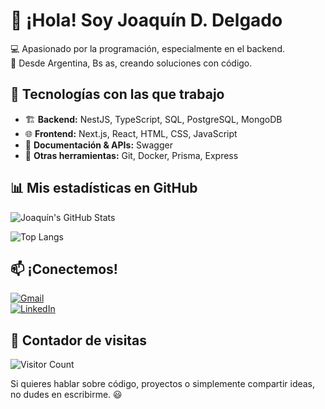 # 👋 ¡Hola! Soy Joaquín D. Delgado  

💻 Apasionado por la programación, especialmente en el backend.  
📍 Desde Argentina, Bs as, creando soluciones con código.  

## 🚀 Tecnologías con las que trabajo  
- 🏗️ **Backend:** NestJS, TypeScript, SQL, PostgreSQL, MongoDB  
- 🌐 **Frontend:** Next.js, React, HTML, CSS, JavaScript  
- 📜 **Documentación & APIs:** Swagger  
- 🔧 **Otras herramientas:** Git, Docker, Prisma, Express
  
## 📊 Mis estadísticas en GitHub  
![Joaquín's GitHub Stats](https://github-readme-stats.vercel.app/api?username=JDamianDelgado&show_icons=true&theme=radical)  

![Top Langs](https://github-readme-stats.vercel.app/api/top-langs/?username=JDamianDelgado&layout=compact&theme=radical)  

## 📫 ¡Conectemos!  
[![Gmail](https://img.shields.io/badge/Gmail-D14836?style=for-the-badge&logo=gmail&logoColor=white)](mailto:joakodelgado2013@gmail.com)  
[![LinkedIn](https://img.shields.io/badge/LinkedIn-0A66C2?style=for-the-badge&logo=linkedin&logoColor=white)](https://www.linkedin.com/in/joaquin-d-delgado-312125351/)  

## 👀 Contador de visitas  
![Visitor Count](https://komarev.com/ghpvc/?username=JDamianDelgado&color=green)  

Si quieres hablar sobre código, proyectos o simplemente compartir ideas, no dudes en escribirme. 😃  
